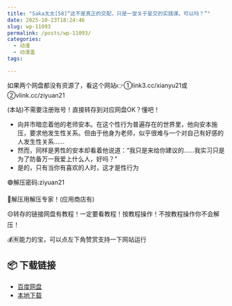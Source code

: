 ```yaml
---
title: "Saka太太[58]“这不是真正的交配，只是一堂关于星交的实践课。可以吗？”"
date: 2025-10-23T18:24:46
slug: wp-11093
permalink: /posts/wp-11093/
categories:
  - 动漫
  - 动漫盖
tags:

---
```


如果两个网盘都没有资源了，看这个网站👉①link3.cc/xianyu21或②vlink.cc/ziyuan21

(本站)不需要注册账号！直接转存到对应网盘OK？懂吧！

*   向井市暗恋着他的老师安本。在这个性行为普遍存在的世界里，他向安本施压，要求他发生性关系。但由于他身为老师，似乎很难与一个对自己有好感的人发生性关系……
*   然而，同样是男性的安本却看着他说道：“我只是来给你建议的……我实习只是为了防备万一我爱上什么人，好吗？”
*   是的，只有当你有喜欢的人时，这才是性行为

🟢解压密码:ziyuan21

🔵解压用解压专家！(应用商店有)

🟡转存的链接网盘有教程！一定要看教程！按教程操作！不按教程操作你不会解压！

💰🈶能力的宝，可以点左下角赞赏支持一下网站运行

## 📦 下载链接
- [百度网盘](https://blziyuan21.com/pay-download/11093?key=37929ec80f&down_id=0)
- [本地下载](https://blziyuan21.com/pay-download/11093?key=37929ec80f&down_id=1)

